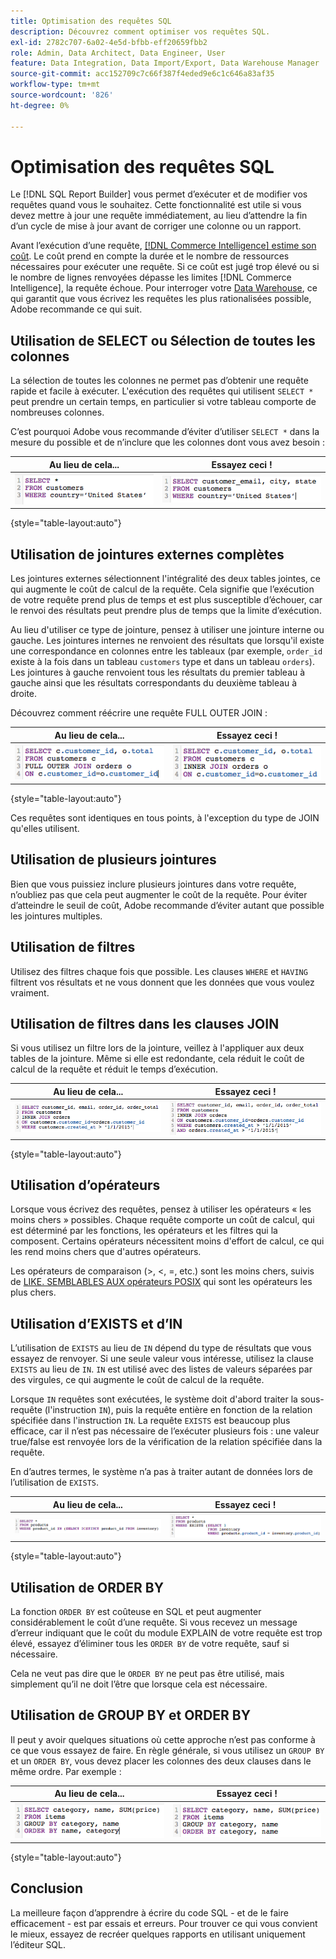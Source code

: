 ```yaml
---
title: Optimisation des requêtes SQL
description: Découvrez comment optimiser vos requêtes SQL.
exl-id: 2782c707-6a02-4e5d-bfbb-eff20659fbb2
role: Admin, Data Architect, Data Engineer, User
feature: Data Integration, Data Import/Export, Data Warehouse Manager
source-git-commit: acc152709c7c66f387f4eded9e6c1c646a83af35
workflow-type: tm+mt
source-wordcount: '826'
ht-degree: 0%

---
```


# Optimisation des requêtes SQL

Le [!DNL SQL Report Builder] vous permet d’exécuter et de modifier vos requêtes quand vous le souhaitez. Cette fonctionnalité est utile si vous devez mettre à jour une requête immédiatement, au lieu d’attendre la fin d’un cycle de mise à jour avant de corriger une colonne ou un rapport.

Avant l’exécution d’une requête, [[!DNL Commerce Intelligence] estime son coût](https://experienceleague.adobe.com/docs/commerce-knowledge-base/kb/troubleshooting/miscellaneous/sql-queries-explain-cost-errors.html?lang=fr). Le coût prend en compte la durée et le nombre de ressources nécessaires pour exécuter une requête. Si ce coût est jugé trop élevé ou si le nombre de lignes renvoyées dépasse les limites [!DNL Commerce Intelligence], la requête échoue. Pour interroger votre [Data Warehouse](../data-analyst/data-warehouse-mgr/tour-dwm.md), ce qui garantit que vous écrivez les requêtes les plus rationalisées possible, Adobe recommande ce qui suit.

## Utilisation de SELECT ou Sélection de toutes les colonnes

La sélection de toutes les colonnes ne permet pas d’obtenir une requête rapide et facile à exécuter. L&#39;exécution des requêtes qui utilisent `SELECT *` peut prendre un certain temps, en particulier si votre tableau comporte de nombreuses colonnes.

C’est pourquoi Adobe vous recommande d’éviter d’utiliser `SELECT *` dans la mesure du possible et de n’inclure que les colonnes dont vous avez besoin :

| **Au lieu de cela...** | **Essayez ceci !** |
|-----|-----|
| ![Requête SQL utilisant l’astérisque SELECT](../../mbi/assets/Select_all_1.png) | ![Requête SQL sélectionnant des colonnes spécifiques](../../mbi/assets/Select_all_2.png) |

{style="table-layout:auto"}

## Utilisation de jointures externes complètes

Les jointures externes sélectionnent l&#39;intégralité des deux tables jointes, ce qui augmente le coût de calcul de la requête. Cela signifie que l’exécution de votre requête prend plus de temps et est plus susceptible d’échouer, car le renvoi des résultats peut prendre plus de temps que la limite d’exécution.

Au lieu d&#39;utiliser ce type de jointure, pensez à utiliser une jointure interne ou gauche. Les jointures internes ne renvoient des résultats que lorsqu&#39;il existe une correspondance en colonnes entre les tableaux (par exemple, `order_id` existe à la fois dans un tableau `customers` type et dans un tableau `orders`). Les jointures à gauche renvoient tous les résultats du premier tableau à gauche ainsi que les résultats correspondants du deuxième tableau à droite.

Découvrez comment réécrire une requête FULL OUTER JOIN :

| **Au lieu de cela...** | **Essayez ceci !** |
|-----|-----|
| ![Requête SQL avec jointure externe complète](../../mbi/assets/Full_Outer_Join_1.png) | ![Requête SQL avec jointure optimisée](../../mbi/assets/Full_Outer_Join_2.png) |

{style="table-layout:auto"}

Ces requêtes sont identiques en tous points, à l&#39;exception du type de JOIN qu&#39;elles utilisent.

## Utilisation de plusieurs jointures

Bien que vous puissiez inclure plusieurs jointures dans votre requête, n’oubliez pas que cela peut augmenter le coût de la requête. Pour éviter d’atteindre le seuil de coût, Adobe recommande d’éviter autant que possible les jointures multiples.

## Utilisation de filtres

Utilisez des filtres chaque fois que possible. Les clauses `WHERE` et `HAVING` filtrent vos résultats et ne vous donnent que les données que vous voulez vraiment.

## Utilisation de filtres dans les clauses JOIN

Si vous utilisez un filtre lors de la jointure, veillez à l&#39;appliquer aux deux tables de la jointure. Même si elle est redondante, cela réduit le coût de calcul de la requête et réduit le temps d’exécution.

| **Au lieu de cela...** | **Essayez ceci !** |
|-----|-----|
| ![Requête SQL avec filtre de clause WHERE](../../mbi/assets/Join_filters_1.png) | ![Requête SQL avec filtre de clause ON](../../mbi/assets/Join_filters_2.png) |

{style="table-layout:auto"}

## Utilisation d’opérateurs

Lorsque vous écrivez des requêtes, pensez à utiliser les opérateurs « les moins chers » possibles. Chaque requête comporte un coût de calcul, qui est déterminé par les fonctions, les opérateurs et les filtres qui la composent. Certains opérateurs nécessitent moins d&#39;effort de calcul, ce qui les rend moins chers que d&#39;autres opérateurs.

Les opérateurs de comparaison (>, &lt;, =, etc.) sont les moins chers, suivis de [LIKE. SEMBLABLES AUX opérateurs POSIX](https://www.postgresql.org/docs/9.5/functions-matching.html) qui sont les opérateurs les plus chers.

## Utilisation d’EXISTS et d’IN

L’utilisation de `EXISTS` au lieu de `IN` dépend du type de résultats que vous essayez de renvoyer. Si une seule valeur vous intéresse, utilisez la clause `EXISTS` au lieu de `IN`. `IN` est utilisé avec des listes de valeurs séparées par des virgules, ce qui augmente le coût de calcul de la requête.

Lorsque `IN` requêtes sont exécutées, le système doit d&#39;abord traiter la sous-requête (l&#39;instruction `IN`), puis la requête entière en fonction de la relation spécifiée dans l&#39;instruction `IN`. La requête `EXISTS` est beaucoup plus efficace, car il n’est pas nécessaire de l’exécuter plusieurs fois : une valeur true/false est renvoyée lors de la vérification de la relation spécifiée dans la requête.

En d’autres termes, le système n’a pas à traiter autant de données lors de l’utilisation de `EXISTS`.

| **Au lieu de cela...** | **Essayez ceci !** |
|-----|-----|
| ![Requête SQL utilisant LEFT JOIN avec vérification NULL](../../mbi/assets/Exists_1.png) | ![Requête SQL utilisant la clause EXISTS](../../mbi/assets/Exists_2.png) |

{style="table-layout:auto"}

## Utilisation de ORDER BY

La fonction `ORDER BY` est coûteuse en SQL et peut augmenter considérablement le coût d’une requête. Si vous recevez un message d’erreur indiquant que le coût du module EXPLAIN de votre requête est trop élevé, essayez d’éliminer tous les `ORDER BY` de votre requête, sauf si nécessaire.

Cela ne veut pas dire que le `ORDER BY` ne peut pas être utilisé, mais simplement qu’il ne doit l’être que lorsque cela est nécessaire.

## Utilisation de GROUP BY et ORDER BY

Il peut y avoir quelques situations où cette approche n’est pas conforme à ce que vous essayez de faire. En règle générale, si vous utilisez un `GROUP BY` et un `ORDER BY`, vous devez placer les colonnes des deux clauses dans le même ordre. Par exemple :

| **Au lieu de cela...** | **Essayez ceci !** |
|-----|-----|
| ![Requête SQL avec GROUP BY avant le filtre](../../mbi/assets/Group_by_2.png) | ![Requête SQL avec filtre avant GROUP BY](../../mbi/assets/Group_by_1.png) |

{style="table-layout:auto"}

## Conclusion

La meilleure façon d’apprendre à écrire du code SQL - et de le faire efficacement - est par essais et erreurs. Pour trouver ce qui vous convient le mieux, essayez de recréer quelques rapports en utilisant uniquement l’éditeur SQL.
